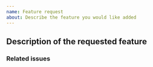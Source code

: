 ```yaml
---
name: Feature request
about: Describe the feature you would like added
---
```


<!-- Thank you for opening an issue. Please be sure to review our [contribution guidelines](CONTRIBUTING.md). -->

## Description of the requested feature

<!-- Review the [RFC process](https://github.com/hse-project/rfcs) to determine if your request requires an RFC. -->

<!-- A clear and concise description of the feature being requested. -->

### Related issues
